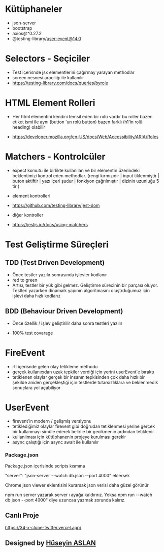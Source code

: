 # Kütüphaneler

- json-server
- bootstrap
- axios@^0.27.2
- @testing-library/user-event@14.0

# Selectors - Seçiciler

- Test içerisnde jsx elementlerini çağırmay yarayan methodlar
- screen nesnesi aracılığı ile kullanılır
- https://testing-library.com/docs/queries/byrole

# HTML Element Rolleri

- Her html elementini kendini temsil eden bir rolü vardır bu roller bazen etiket ismi ile aynı (button 'un rolü button) bazen farklı (h1'in rolü heading) olabilir

- https://developer.mozilla.org/en-US/docs/Web/Accessibility/ARIA/Roles


# Matchers - Kontrolcüler

- expect komutu ile birlikte kullanılan ve bir elementin üzerindeki beklentimizi kontrol eden methodlar. (rengi kırmızıdır | input tiklenmiştir | buton aktiftir | yazı içeri şudur | fonkiyon çağrılmıştır | dizinin uzunluğu 5 tir )


- element kontrolleri
- https://github.com/testing-library/jest-dom


- diğer kontroller
- https://jestjs.io/docs/using-matchers



# Test Geliştirme Süreçleri


## TDD (Test Driven Development)

- Önce testler yazılır sonrasında işlevler kodlanır
- red to green
- Artısı, testler bir yük gibi gelmez. Geliştirme sürecinin bir parçası oluyor. Testleri yazarken dinamaik yapının algoritmasını oluştrduğumuz için işlevi daha hızlı kodlarız

## BDD (Behaviour Driven Development)

- Önce özellik / işlev geliştirilir daha sonra testleri yazılır

- 100% test covarage

# FireEvent

- rtl içerisnde gelen olay tetikleme methodu
- gerçek kullanıcıdan uzak tepkiler verdiği için yerini userEvent'e bıraktı
- tetiklenen olaylar gerçek bir insanın tepkisinden çok daha hızlı bir şekilde aniden gerçekleştiği için testlerde tutarsızlıklara ve beklenmedik sonuçlara yol açabiliyor

# UserEvent

- firevent'in modern / gelişmiş versiyonu
- tetiklediğimiz olaylar firevent gibi doğrudan tetiklenmesi yerine gerçek bir kullanmayı simüle ederek belirlie bir gecikmenin ardından tetiklenir.
- kullanılması için kütüphanenin projeye kurulması gerekir
- async çalıştığı için async await ile kullanılır

### Package.json 
Package.json içerisinde scripts kısmına 

"server": "json-server --watch db.json --port 4000" eklersek 

Chrome json viewer eklentisini kurarsak json verisi daha güzel görünür

npm run server yazarak server ı ayağa kaldırırız. 
Yoksa npm run --watch db.json --port 4000" diye uzuncaa yazmak zorunda kalırız.
## Canlı Proje

https://34-x-clone-twitter.vercel.app/



##  Designed by <a href="https://www.linkedin.com/in/h%C3%BCseyin-aslan-128519203/" target="_blank">Hüseyin ASLAN</a> 